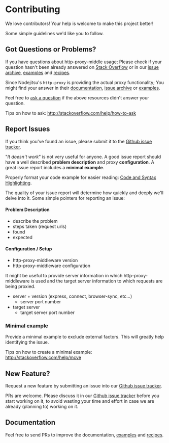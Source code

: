 # Contributing

We love contributors! Your help is welcome to make this project better!

Some simple guidelines we'd like you to follow.

## Got Questions or Problems?

If you have questions about http-proxy-middle usage; Please check if your question hasn't been already answered on [Stack Overflow](http://stackoverflow.com/search?q=%22http-proxy-middleware%22) or in our [issue archive](https://github.com/chimurai/http-proxy-middleware/issues?utf8=%E2%9C%93&q=is%3Aissue+), [examples](https://github.com/chimurai/http-proxy-middleware/tree/master/examples) and [recipes](https://github.com/chimurai/http-proxy-middleware/tree/master/recipes).

Since Nodejitsu's `http-proxy` is providing the actual proxy functionality; You might find your answer in their [documentation](https://github.com/nodejitsu/node-http-proxy), [issue archive](https://github.com/nodejitsu/node-http-proxy/issues?utf8=%E2%9C%93&q=is%3Aissue) or [examples](https://github.com/nodejitsu/node-http-proxy/tree/master/examples).

Feel free to [ask a question](https://github.com/chimurai/http-proxy-middleware/issues) if the above resources didn't answer your question.

Tips on how to ask: http://stackoverflow.com/help/how-to-ask

## Report Issues

If you think you've found an issue, please submit it to the [Github issue tracker](https://github.com/chimurai/http-proxy-middleware/issues).

"*It doesn't work*" is not very useful for anyone.
A good issue report should have a well described **problem description** and proxy **configuration**. A great issue report includes a **minimal example**.

Properly format your code example for easier reading: [Code and Syntax Highlighting](https://github.com/adam-p/markdown-here/wiki/Markdown-Cheatsheet#code-and-syntax-highlighting).

The quality of your issue report will determine how quickly and deeply we'll delve into it. Some simple pointers for reporting an issue:

#### Problem Description

- describe the problem
- steps taken (request urls)
- found
- expected

#### Configuration / Setup

- http-proxy-middleware version
- http-proxy-middleware configuration

It might be useful to provide server information in which http-proxy-middleware is used and the target server information to which requests are being proxied.

- server + version (express, connect, browser-sync, etc...)
    + server port number
- target server
    + target server port number

### Minimal example

Provide a minimal example to exclude external factors. This will greatly help identifying the issue.

Tips on how to create a minimal example: http://stackoverflow.com/help/mcve

## New Feature?

Request a new feature by submitting an issue into our [Github issue tracker](https://github.com/chimurai/http-proxy-middleware/issues).

PRs are welcome. Please discuss it in our [Github issue tracker](https://github.com/chimurai/http-proxy-middleware/issues) before you start working on it, to avoid wasting your time and effort in case we are already (planning to) working on it.

## Documentation

Feel free to send PRs to improve the documentation, [examples](https://github.com/chimurai/http-proxy-middleware/tree/master/examples) and [recipes](https://github.com/chimurai/http-proxy-middleware/tree/master/recipes).
